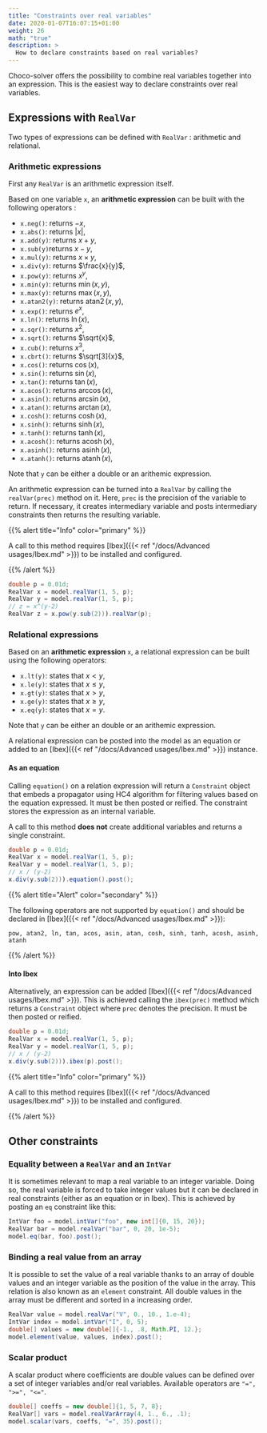 ```yaml
---
title: "Constraints over real variables"
date: 2020-01-07T16:07:15+01:00
weight: 26
math: "true" 
description: >
  How to declare constraints based on real variables?
---
```



Choco-solver offers the possibility to combine real variables together into an expression.
This is the easiest way to declare constraints over real variables.

## Expressions with `RealVar`

Two types of expressions can be defined with `RealVar` : arithmetic and relational.

### Arithmetic expressions
 
First any `RealVar` is an arithmetic expression itself.

Based on one variable `x`, an **arithmetic expression** can be built with the following operators : 
- `x.neg()`: returns $-x$, 
- `x.abs()`: returns $|x|$, 
- `x.add(y)`: returns $x+y$, 
- `x.sub(y)`returns $x - y$, 
- `x.mul(y)`: returns $x\times y$, 
- `x.div(y)`: returns $\frac{x}{y}$,
- `x.pow(y)`: returns $x^y$,
- `x.min(y)`: returns $\min(x,y)$, 
- `x.max(y)`: returns $\max(x,y)$, 
- `x.atan2(y)`: returns $\operatorname{atan2}{(x,y)}$, 
- `x.exp()`: returns $e^x$,
- `x.ln()`: returns $\ln{(x)}$,
- `x.sqr()`: returns $x^2$,
- `x.sqrt()`: returns $\sqrt{x}$,
- `x.cub()`: returns $x^3$,
- `x.cbrt()`: returns $\sqrt[3]{x}$,
- `x.cos()`: returns $\cos{(x)}$,
- `x.sin()`: returns $\sin{(x)}$,
- `x.tan()`: returns $\tan{(x)}$,
- `x.acos()`: returns $\arccos{(x)}$,
- `x.asin()`: returns $\arcsin{(x)}$,
- `x.atan()`: returns $\arctan{(x)}$,
- `x.cosh()`: returns $\cosh{(x)}$,
- `x.sinh()`: returns $\sinh{(x)}$,
- `x.tanh()`: returns $\tanh{(x)}$,
- `x.acosh()`: returns $\operatorname{acosh}{(x)}$,
- `x.asinh()`: returns $\operatorname{asinh}{(x)}$,
- `x.atanh()`: returns $\operatorname{atanh}{(x)}$,

Note that `y` can be either a double or an arithemic expression.


An arithmetic expression can be turned into a `RealVar` by calling the `realVar(prec)` method on it.
Here, `prec` is the precision of the variable to return.
If necessary, it creates intermediary variable and posts intermediary constraints then returns the resulting variable.


{{% alert title="Info" color="primary" %}}

A call to this method requires [Ibex]({{< ref "/docs/Advanced usages/Ibex.md" >}}) to be installed and configured.

{{% /alert %}}


```java
double p = 0.01d;
RealVar x = model.realVar(1, 5, p);
RealVar y = model.realVar(1, 5, p);
// z = x^(y-2)
RealVar z = x.pow(y.sub(2))).realVar(p);
```


### Relational expressions

Based on an **arithmetic expression** `x`, a relational expression can be built using the following operators:
- `x.lt(y)`: states that $x < y$, 
- `x.le(y)`: states that $x \leq y$,
- `x.gt(y)`: states that $x > y$,
- `x.ge(y)`: states that $x \geq y$,
- `x.eq(y)`: states that $x = y$.

Note that `y` can be either an double or an arithemic expression.

A relational expression can be posted into the model as an equation or added to an [Ibex]({{< ref "/docs/Advanced usages/Ibex.md" >}}) instance.

#### As an equation

Calling `equation()` on a relation expression will return a `Constraint` object that embeds a propagator using HC4 algorithm for filtering values based on the equation expressed. It must be then posted or reified. The constraint stores the expression as an internal variable.

A call to this method **does not** create additional variables and returns a single constraint.

```java
double p = 0.01d;
RealVar x = model.realVar(1, 5, p);
RealVar y = model.realVar(1, 5, p);
// x / (y-2)
x.div(y.sub(2))).equation().post();
```

{{% alert title="Alert" color="secondary" %}}

The following operators are not supported by `equation()` and should be declared in [Ibex]({{< ref "/docs/Advanced usages/Ibex.md" >}}):
```
pow, atan2, ln, tan, acos, asin, atan, cosh, sinh, tanh, acosh, asinh, atanh 
```


{{% /alert %}}

#### Into Ibex

Alternatively, an expression can be added [Ibex]({{< ref "/docs/Advanced usages/Ibex.md" >}}).
This is achieved calling the `ibex(prec)` method which returns a `Constraint` object where `prec` denotes the precision.
It must be then posted or reified.

```java
double p = 0.01d;
RealVar x = model.realVar(1, 5, p);
RealVar y = model.realVar(1, 5, p);
// x / (y-2)
x.div(y.sub(2))).ibex(p).post();
```

{{% alert title="Info" color="primary" %}}

A call to this method requires [Ibex]({{< ref "/docs/Advanced usages/Ibex.md" >}}) to be installed and configured.

{{% /alert %}}

## Other constraints

### Equality between a `RealVar` and an `IntVar`

It is sometimes relevant to map a real variable to an integer variable.
Doing so, the real variable is forced to take integer values but it can be declared in real constraints (either as an equation or in Ibex).
This is achieved by posting an `eq` constraint like this:
```java
IntVar foo = model.intVar("foo", new int[]{0, 15, 20});
RealVar bar = model.realVar("bar", 0, 20, 1e-5);
model.eq(bar, foo).post();
```

### Binding a real value from an array

It is possible to set the value of a real variable thanks to an array of double values and an integer variable as the position of the value in the array.
This relation is also known as an `element` constraint.
All double values in the array must be different and sorted in a increasing order.  

```java
RealVar value = model.realVar("V", 0., 10., 1.e-4);
IntVar index = model.intVar("I", 0, 5);
double[] values = new double[]{-1., .8, Math.PI, 12.};
model.element(value, values, index).post();
```
### Scalar product

A scalar product where coefficients are double values can be defined over a set of integer variables and/or real variables.
Available operators are `"=", ">=", "<="`.

```java
double[] coeffs = new double[]{1, 5, 7, 8};
RealVar[] vars = model.realVarArray(4, 1., 6., .1);
model.scalar(vars, coeffs, "=", 35).post();
```